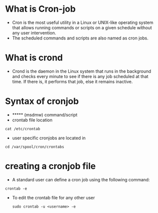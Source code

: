 # What is Cron-job
- Cron is the most useful utility in a Linux or UNIX-like operating system that allows running commands or scripts on a given schedule without any user intervention.
- The scheduled commands and scripts are also named as cron jobs.

# What is crond
- Crond is the daemon in the Linux system that runs in the background and checks every minute to see if there is any job scheduled at that time. If there is, it performs that job, else it remains inactive.

# Syntax of cronjob
- ***** (msdmw) command/script
- crontab file location
```
cat /etc/crontab
```
- user specific cronjobs are located in
```
cd /var/spool/cron/crontabs
```
# creating a cronjob file
- A standard user can define a cron job using the following command:
```
crontab -e
```
- To edit the crontab file for any other user
  ```
  sudo crontab -u <username> -e
  ```
  
